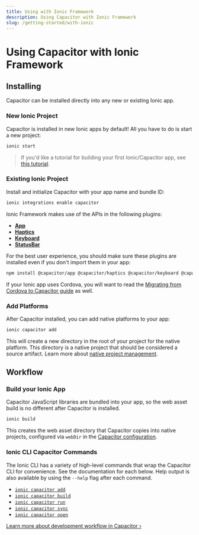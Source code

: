 ```yaml
---
title: Using with Ionic Framework
description: Using Capacitor with Ionic Framework
slug: /getting-started/with-ionic
---
```


# Using Capacitor with Ionic Framework

## Installing

Capacitor can be installed directly into any new or existing Ionic app.

### New Ionic Project

Capacitor is installed in new Ionic apps by default! All you have to do is start a new project:

```bash
ionic start
```

> If you'd like a tutorial for building your first Ionic/Capacitor app, see [this tutorial](https://ionicframework.com/docs/v3/intro/next).

### Existing Ionic Project

Install and initialize Capacitor with your app name and bundle ID:

```bash
ionic integrations enable capacitor
```

Ionic Framework makes use of the APIs in the following plugins:

- [**App**](/docs/v3/apis/app)
- [**Haptics**](/docs/v3/apis/haptics)
- [**Keyboard**](/docs/v3/apis/keyboard)
- [**StatusBar**](/docs/v3/apis/status-bar)

For the best user experience, you should make sure these plugins are installed even if you don't import them in your app:

```bash
npm install @capacitor/app @capacitor/haptics @capacitor/keyboard @capacitor/status-bar
```

If your Ionic app uses Cordova, you will want to read the [Migrating from Cordova to Capacitor guide](/docs/v3/cordova/migrating-from-cordova-to-capacitor) as well.

### Add Platforms

After Capacitor installed, you can add native platforms to your app:

```bash
ionic capacitor add
```

This will create a new directory in the root of your project for the native platform. This directory is a native project that should be considered a source artifact. Learn more about [native project management](/docs/v3/cordova#native-project-management).

## Workflow

### Build your Ionic App

Capacitor JavaScript libraries are bundled into your app, so the web asset build is no different after Capacitor is installed.

```bash
ionic build
```

This creates the web asset directory that Capacitor copies into native projects, configured via `webDir` in the [Capacitor configuration](/docs/v3/config).

### Ionic CLI Capacitor Commands

The Ionic CLI has a variety of high-level commands that wrap the Capacitor CLI for convenience. See the documentation for each below. Help output is also available by using the `--help` flag after each command.

- [`ionic capacitor add`](https://ionicframework.com/docs/v3/cli/commands/capacitor-add)
- [`ionic capacitor build`](https://ionicframework.com/docs/v3/cli/commands/capacitor-build)
- [`ionic capacitor run`](https://ionicframework.com/docs/v3/cli/commands/capacitor-run)
- [`ionic capacitor sync`](https://ionicframework.com/docs/v3/cli/commands/capacitor-sync)
- [`ionic capacitor open`](https://ionicframework.com/docs/v3/cli/commands/capacitor-open)

[Learn more about development workflow in Capacitor &#8250;](/docs/v3/basics/workflow)
